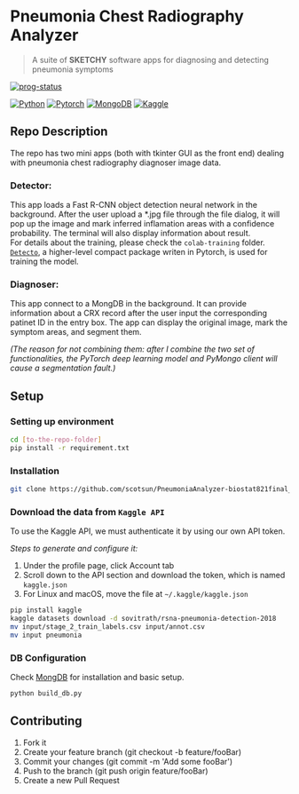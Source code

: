 
# Pneumonia Chest Radiography Analyzer
> A suite of **SKETCHY** software apps for diagnosing and detecting pneumonia symptoms

[![prog-status](https://img.shields.io/badge/status-submit%20for%20final-bright?style=plastic)](https://shields.io/)


[![Python](https://img.shields.io/badge/Python-FFD43B?style=plastic&logo=python&logoColor=blue)](https://www.python.org/)
[![Pytorch](https://img.shields.io/badge/PyTorch-EE4C2C?style=plastic&logo=PyTorch&logoColor=white)](https://pytorch.org/)
[![MongoDB](https://img.shields.io/badge/MongoDB-4EA94B?style=plastic&logo=mongodb&logoColor=white)](https://www.mongodb.com/)
[![Kaggle](https://img.shields.io/badge/Kaggle-20BEFF?style=plastic&logo=Kaggle&logoColor=white)](https://www.kaggle.com/)


## Repo Description
The repo has two mini apps (both with tkinter GUI as the front end) dealing with pneumonia chest radiography diagnoser image data.

### **Detector**:  
This app loads a Fast R-CNN object detection neural network in the background. After the user upload a *.jpg file through the file dialog, it will pop up the image and mark inferred inflamation areas with a confidence probability. The terminal will also display information about result.  
For details about the training, please check the `colab-training` folder. [`Detecto`](https://detecto.readthedocs.io/en/latest/), a higher-level compact package writen in Pytorch, is used for training the model.

### **Diagnoser**:
This app connect to a MongDB in the background. It can provide information about a CRX record after the user input the corresponding patinet ID in the entry box. The app can display the original image, mark the symptom areas, and segment them.

*(The reason for not combining them: after I combine the two set of functionalities, the PyTorch deep learning model and PyMongo client will cause a segmentation fault.)*


## Setup
### Setting up environment
```sh
cd [to-the-repo-folder]
pip install -r requirement.txt
```

### Installation
```sh
git clone https://github.com/scotsun/PneumoniaAnalyzer-biostat821final_project.git
```

### Download the data from `Kaggle API`

To use the Kaggle API, we must authenticate it by using our own API token.

*Steps to generate and configure it:*  
1. Under the profile page, click Account tab
2. Scroll down to the API section and download the token, which is named `kaggle.json`
3. For Linux and macOS, move the file at `~/.kaggle/kaggle.json`

```sh
pip install kaggle
kaggle datasets download -d sovitrath/rsna-pneumonia-detection-2018
mv input/stage_2_train_labels.csv input/annot.csv
mv input pneumonia
```

### DB Configuration
Check [MongDB](https://www.mongodb.com/docs/manual/introduction/) for installation and basic setup.
```sh
python build_db.py
```
## Contributing
1. Fork it
2. Create your feature branch (git checkout -b feature/fooBar)
3. Commit your changes (git commit -m 'Add some fooBar')
4. Push to the branch (git push origin feature/fooBar)
5. Create a new Pull Request